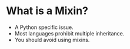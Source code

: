 # What is a Mixin?

* A Python specific issue.
* Most languages prohibit multiple inheritance.
* You should avoid using mixins.
